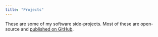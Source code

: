 ```yaml
---
title: "Projects"
---
```


These are some of my software side-projects. Most of these are open-source and
[published on GitHub](https://github.com/edduarte).
